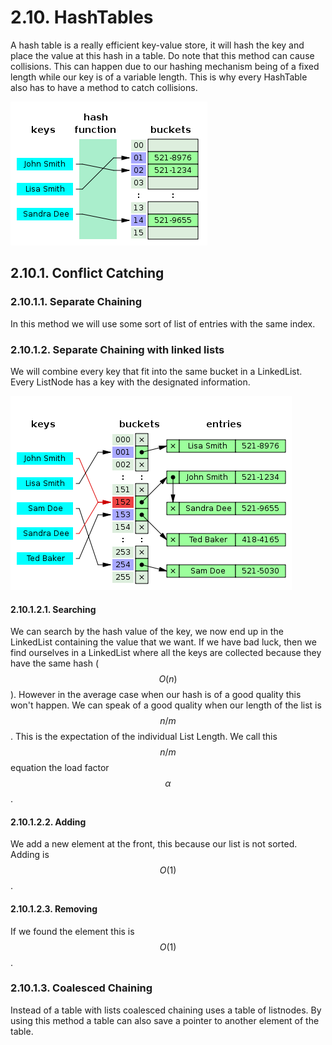 # 2.10. HashTables
A hash table is a really efficient key-value store, it will hash the key and place the value at this hash in a table. Do note that this method can cause collisions. This can happen due to our hashing mechanism being of a fixed length while our key is of a variable length. This is why every HashTable also has to have a method to catch collisions.


![](315px-Hash_table_3_1_1_0_1_0_0_SP.svg.png)

## 2.10.1. Conflict Catching
### 2.10.1.1. Separate Chaining
In this method we will use some sort of list of entries with the same index.

### 2.10.1.2. Separate Chaining with linked lists
We will combine every key that fit into the same bucket in a LinkedList. Every ListNode has a key with the designated information.

![](450px-Hash_table_5_0_1_1_1_1_1_LL.svg.png)

#### 2.10.1.2.1. Searching
We can search by the hash value of the key, we now end up in the LinkedList containing the value that we want. If we have bad luck, then we find ourselves in a LinkedList where all the keys are collected because they have the same hash ($$O(n)$$). However in the average case when our hash is of a good quality this won't happen. We can speak of a good quality when our length of the list is $$n/m$$. This is the expectation of the individual List Length. We call this $$n/m$$ equation the load factor $$\alpha$$.

#### 2.10.1.2.2. Adding
We add a new element at the front, this because our list is not sorted. Adding is $$O(1)$$.

#### 2.10.1.2.3. Removing
If we found the element this is $$O(1)$$.

### 2.10.1.3. Coalesced Chaining
Instead of a table with lists coalesced chaining uses a table of listnodes. By using this method a table can also save a pointer to another element of the table.


